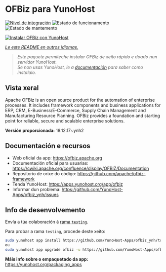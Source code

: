 <!--
NOTA: Este README foi creado automáticamente por <https://github.com/YunoHost/apps/tree/master/tools/readme_generator>
NON debe editarse manualmente.
-->

# OFBiz para YunoHost

[![Nivel de integración](https://apps.yunohost.org/badge/integration/ofbiz)](https://ci-apps.yunohost.org/ci/apps/ofbiz/)
![Estado de funcionamento](https://apps.yunohost.org/badge/state/ofbiz)
![Estado de mantemento](https://apps.yunohost.org/badge/maintained/ofbiz)

[![Instalar OFBiz con YunoHost](https://install-app.yunohost.org/install-with-yunohost.svg)](https://install-app.yunohost.org/?app=ofbiz)

*[Le este README en outros idiomas.](./ALL_README.md)*

> *Este paquete permíteche instalar OFBiz de xeito rápido e doado nun servidor YunoHost.*  
> *Se non usas YunoHost, le a [documentación](https://yunohost.org/install) para saber como instalalo.*

## Vista xeral

Apache OFBiz is an open source product for the automation of enterprise processes. It includes framework components and business applications for ERP, CRM, E-Business/E-Commerce, Supply Chain Management and Manufacturing Resource Planning. OFBiz provides a foundation and starting point for reliable, secure and scalable enterprise solutions. 


**Versión proporcionada:** 18.12.17~ynh2
## Documentación e recursos

- Web oficial da app: <https://ofbiz.apache.org>
- Documentación oficial para usuarias: <https://cwiki.apache.org/confluence/display/OFBIZ/Documentation>
- Repositorio de orixe do código: <https://github.com/apache/ofbiz-framework>
- Tenda YunoHost: <https://apps.yunohost.org/app/ofbiz>
- Informar dun problema: <https://github.com/YunoHost-Apps/ofbiz_ynh/issues>

## Info de desenvolvemento

Envía a túa colaboración á [rama `testing`](https://github.com/YunoHost-Apps/ofbiz_ynh/tree/testing).

Para probar a rama `testing`, procede deste xeito:

```bash
sudo yunohost app install https://github.com/YunoHost-Apps/ofbiz_ynh/tree/testing --debug
ou
sudo yunohost app upgrade ofbiz -u https://github.com/YunoHost-Apps/ofbiz_ynh/tree/testing --debug
```

**Máis info sobre o empaquetado da app:** <https://yunohost.org/packaging_apps>
